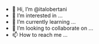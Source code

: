 - 👋 Hi, I’m @italobertani
- 👀 I’m interested in ...
- 🌱 I’m currently learning ...
- 💞️ I’m looking to collaborate on ...
- 📫 How to reach me ...

<!---
italobertani/italobertani is a ✨ special ✨ repository because its `README.md` (this file) appears on your GitHub profile.
You can click the Preview link to take a look at your changes.
--->
